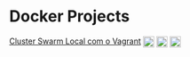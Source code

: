 # Docker Projects

<div>
  <a href="https://github.com/J-Barboza/Docker_Projects/tree/main/DockerFundamentals">Cluster Swarm Local com o Vagrant</a>
  <img align="center" alt="docker" src="https://img.shields.io/badge/docker-%230db7ed.svg?style=for-the-badge&logo=docker&logoColor=white" height="20"/>
  <img align="center" alt="vagrant" src="https://img.shields.io/badge/vagrant-%231563FF.svg?style=for-the-badge&logo=vagrant&logoColor=white" height="20"/>
  <img align="center" alt="VirtualBox" src="https://img.shields.io/badge/VirtualBox-183A61?logo=virtualbox&logoColor=white&style=for-the-badge" height="20"/>
</dir>

